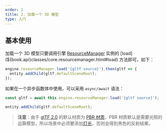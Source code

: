 ```yaml
---
order: 2
title: 2. 加载一个 3D 模型
type: 入门
---
```


<playground src="gltf.ts"></playground>

## 基本使用

加载一个 3D 模型只要调用引擎 [ResourceManager](${book.manual}resource/resource-manager.md) 实例的 [load](${book.api}classes/core.resourcemanager.html#load) 方法即可，如下：

```typescript
engine.resourceManager.load('{gltf source}').then(gltf => {
  entity.addChild(gltf.defaultSceneRoot);
});
```

如果在一个异步函数体中使用，可以采用 `async/await` 语法：

```typescript
const gltf = await this.engine.resourceManager.load('{gltf source}');

entity.addChild(gltf.defaultSceneRoot);
```

> **注意**：由于 [glTF 2.0](https://www.khronos.org/gltf/) 的默认材质为 [PBR 材质]()，PBR 材质默认是需要光照的运算模型，所以场景中必须要添加[灯光]()，否则会得到黑色的反射结果。